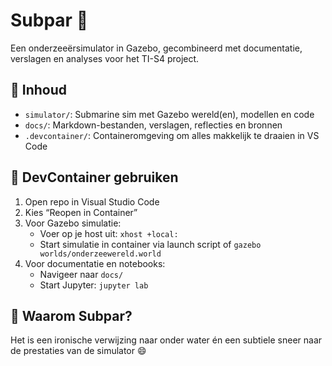 # Subpar 🐠

Een onderzeeërsimulator in Gazebo, gecombineerd met documentatie, verslagen en analyses voor het TI-S4 project.

## 🧭 Inhoud

- `simulator/`: Submarine sim met Gazebo wereld(en), modellen en code
- `docs/`: Markdown-bestanden, verslagen, reflecties en bronnen
- `.devcontainer/`: Containeromgeving om alles makkelijk te draaien in VS Code

## 🚀 DevContainer gebruiken

1. Open repo in Visual Studio Code
2. Kies “Reopen in Container”
3. Voor Gazebo simulatie:
   - Voer op je host uit: `xhost +local:`
   - Start simulatie in container via launch script of `gazebo worlds/onderzeewereld.world`
4. Voor documentatie en notebooks:
   - Navigeer naar `docs/`
   - Start Jupyter: `jupyter lab`

## 🤿 Waarom Subpar?

Het is een ironische verwijzing naar onder water én een subtiele sneer naar de prestaties van de simulator 😄
